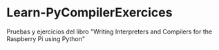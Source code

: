 # Learn-PyCompilerExercices
Pruebas y ejercicios del libro "Writing Interpreters and Compilers for the Raspberry Pi using Python"
